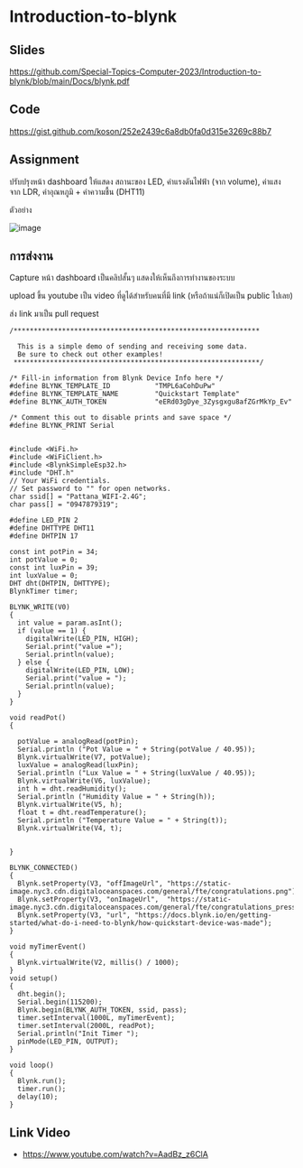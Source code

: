 # Introduction-to-blynk

## Slides

https://github.com/Special-Topics-Computer-2023/Introduction-to-blynk/blob/main/Docs/blynk.pdf

## Code 

https://gist.github.com/koson/252e2439c6a8db0fa0d315e3269c88b7
 

## Assignment

ปรับปรุงหน้า dashboard  ให้แสดง สถานะของ LED, ค่าแรงดันไฟฟ้า (จาก volume), ค่าแสง จาก LDR, ค่าอุณหภูมิ + ค่าความชื้น (DHT11)

ตัวอย่าง

![image](https://github.com/Special-Topics-Computer-2023/Introduction-to-blynk/assets/567256/b46d9d57-93ff-4198-b80e-f5b7a01c3e7b)


## การส่งงาน

Capture หน้า dashboard เป็นคลิปสั้นๆ แสดงให้เห็นถึงการทำงานของระบบ 

upload ขึ้น youtube เป็น video ที่ดูได้สำหรับคนที่มี link (หรือถ้าแน่ก็เปิดเป็น public ไปเลย)

ส่ง link มาเป็น pull request

```
/*************************************************************

  This is a simple demo of sending and receiving some data.
  Be sure to check out other examples!
 *************************************************************/

/* Fill-in information from Blynk Device Info here */
#define BLYNK_TEMPLATE_ID           "TMPL6aCohDuPw"
#define BLYNK_TEMPLATE_NAME         "Quickstart Template"
#define BLYNK_AUTH_TOKEN            "eERd03gDye_3Zysgxgu8afZGrMkYp_Ev"

/* Comment this out to disable prints and save space */
#define BLYNK_PRINT Serial


#include <WiFi.h>
#include <WiFiClient.h>
#include <BlynkSimpleEsp32.h>
#include "DHT.h"
// Your WiFi credentials.
// Set password to "" for open networks.
char ssid[] = "Pattana_WIFI-2.4G";
char pass[] = "0947879319";

#define LED_PIN 2
#define DHTTYPE DHT11
#define DHTPIN 17

const int potPin = 34;
int potValue = 0;
const int luxPin = 39;
int luxValue = 0;
DHT dht(DHTPIN, DHTTYPE);
BlynkTimer timer;

BLYNK_WRITE(V0)
{
  int value = param.asInt();
  if (value == 1) {
    digitalWrite(LED_PIN, HIGH);
    Serial.print("value =");
    Serial.println(value);
  } else {
    digitalWrite(LED_PIN, LOW);
    Serial.print("value = ");
    Serial.println(value);
  }
}

void readPot()
{

  potValue = analogRead(potPin);
  Serial.println ("Pot Value = " + String(potValue / 40.95));
  Blynk.virtualWrite(V7, potValue);
  luxValue = analogRead(luxPin);
  Serial.println ("Lux Value = " + String(luxValue / 40.95));
  Blynk.virtualWrite(V6, luxValue);
  int h = dht.readHumidity();
  Serial.println ("Humidity Value = " + String(h));
  Blynk.virtualWrite(V5, h);
  float t = dht.readTemperature();
  Serial.println ("Temperature Value = " + String(t));
  Blynk.virtualWrite(V4, t);


}

BLYNK_CONNECTED()
{
  Blynk.setProperty(V3, "offImageUrl", "https://static-image.nyc3.cdn.digitaloceanspaces.com/general/fte/congratulations.png");
  Blynk.setProperty(V3, "onImageUrl",  "https://static-image.nyc3.cdn.digitaloceanspaces.com/general/fte/congratulations_pressed.png");
  Blynk.setProperty(V3, "url", "https://docs.blynk.io/en/getting-started/what-do-i-need-to-blynk/how-quickstart-device-was-made");
}

void myTimerEvent()
{
  Blynk.virtualWrite(V2, millis() / 1000);
}
void setup()
{
  dht.begin();
  Serial.begin(115200);
  Blynk.begin(BLYNK_AUTH_TOKEN, ssid, pass);
  timer.setInterval(1000L, myTimerEvent);
  timer.setInterval(2000L, readPot);
  Serial.println("Init Timer ");
  pinMode(LED_PIN, OUTPUT);
}

void loop()
{
  Blynk.run();
  timer.run();
  delay(10);
}
```

## Link Video
* https://www.youtube.com/watch?v=AadBz_z6ClA

